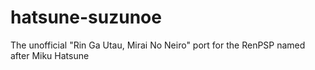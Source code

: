 hatsune-suzunoe
===============

The unofficial "Rin Ga Utau, Mirai No Neiro" port for the RenPSP named after Miku Hatsune